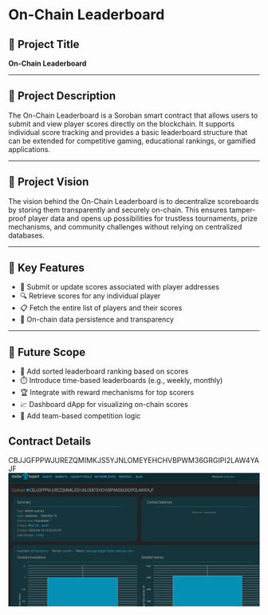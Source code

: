 # On-Chain Leaderboard

## 📌 Project Title
**On-Chain Leaderboard**

---

## 📄 Project Description
The On-Chain Leaderboard is a Soroban smart contract that allows users to submit and view player scores directly on the blockchain. It supports individual score tracking and provides a basic leaderboard structure that can be extended for competitive gaming, educational rankings, or gamified applications.

---

## 🎯 Project Vision
The vision behind the On-Chain Leaderboard is to decentralize scoreboards by storing them transparently and securely on-chain. This ensures tamper-proof player data and opens up possibilities for trustless tournaments, prize mechanisms, and community challenges without relying on centralized databases.

---

## 🚀 Key Features
- 🧍 Submit or update scores associated with player addresses
- 🔍 Retrieve scores for any individual player
- 📋 Fetch the entire list of players and their scores
- 💾 On-chain data persistence and transparency

---

## 🔮 Future Scope
- 🥇 Add sorted leaderboard ranking based on scores
- ⏱️ Introduce time-based leaderboards (e.g., weekly, monthly)
- 🏆 Integrate with reward mechanisms for top scorers
- 📈 Dashboard dApp for visualizing on-chain scores
- 👥 Add team-based competition logic

## Contract Details
CBJJGFPPWJUREZQMIMKJS5YJNLOMEYEHCHVBPWM36GRGIPI2LAW4YAJF
![alt text](image.png)